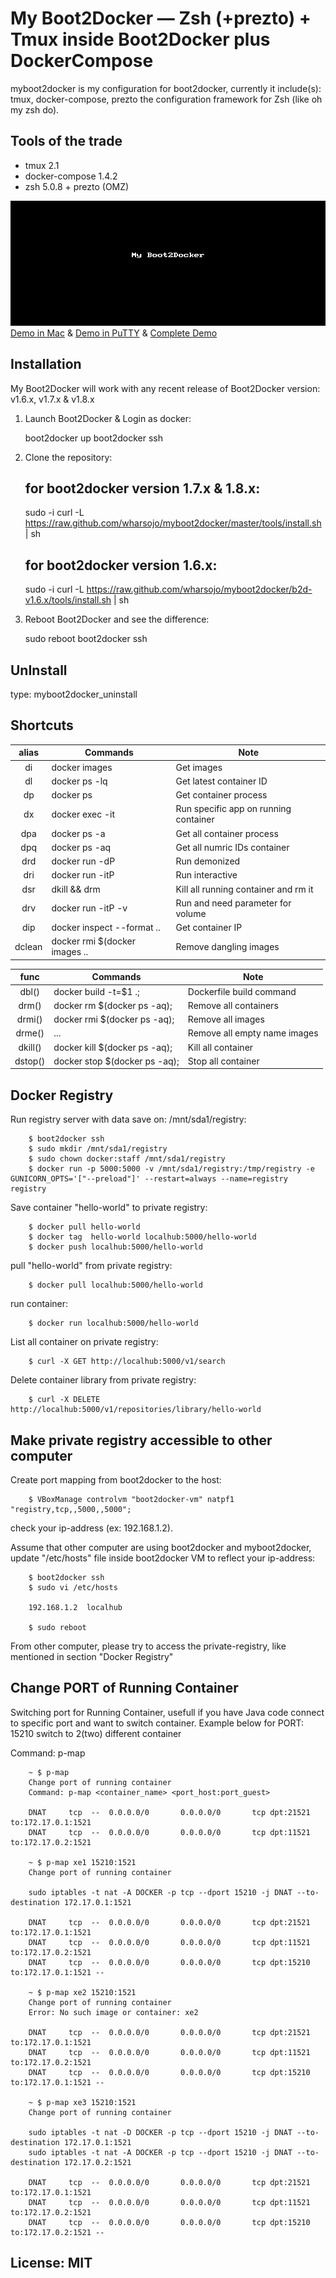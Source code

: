 My Boot2Docker — Zsh (+prezto) + Tmux inside Boot2Docker plus DockerCompose
===========================================================================

myboot2docker is my configuration for boot2docker, currently it include(s): 
tmux, docker-compose, prezto the configuration framework for Zsh (like oh my zsh do).

Tools of the trade
------------------

  - tmux 2.1
  - docker-compose 1.4.2
  - zsh 5.0.8 + prezto (OMZ)


![alt text](https://raw.githubusercontent.com/wharsojo/assets/master/myboot2docker/myboot2docker.gif "My Boot2Docker Demo")
<a href="https://raw.githubusercontent.com/wharsojo/assets/master/myboot2docker/myboot2docker.gif" target="_blank">Demo in Mac</a> & 
<a href="https://raw.githubusercontent.com/wharsojo/assets/master/myboot2docker/myboot2docker-win.gif" target="_blank">Demo in PuTTY</a> &
<a href="https://github.com/wharsojo/assets/blob/master/myboot2docker/myboot2docker-win-complete.gif?raw=true" target="_blank">Complete Demo</a>

Installation
------------

My Boot2Docker will work with any recent release of Boot2Docker version:  v1.6.x, v1.7.x & v1.8.x 

  1. Launch Boot2Docker & Login as docker:

        boot2docker up
        boot2docker ssh

  2. Clone the repository:

        for boot2docker version 1.7.x & 1.8.x:
        --------------------------------------
        sudo -i
        curl -L https://raw.github.com/wharsojo/myboot2docker/master/tools/install.sh | sh

        for boot2docker version 1.6.x: 
        ------------------------------
        sudo -i
        curl -L https://raw.github.com/wharsojo/myboot2docker/b2d-v1.6.x/tools/install.sh | sh

  3. Reboot Boot2Docker and see the difference:

        sudo reboot
        boot2docker ssh

UnInstall
---------

  type: myboot2docker_uninstall

Shortcuts
---------

| alias | Commands                     |  Note                                 |
|:-----:|------------------------------|---------------------------------------|
|  di   | docker images                | Get images                            |
|  dl   | docker ps -lq                | Get latest container ID               |
|  dp   | docker ps                    | Get container process                 |
|  dx   | docker exec -it              | Run specific app on running container |
|  dpa  | docker ps -a                 | Get all container process             | 
|  dpq  | docker ps -aq                | Get all numric IDs container          |
|  drd  | docker run -dP               | Run demonized                         | 
|  dri  | docker run -itP              | Run interactive                       |
|  dsr  | dkill && drm                 | Kill all running container and rm it  | 
|  drv  | docker run -itP -v           | Run and need parameter for volume     |
|  dip  | docker inspect --format ..   | Get container IP                      |
| dclean| docker rmi $(docker images ..| Remove dangling images                |

| func   | Commands                       |  Note                            |
|:------:|--------------------------------|----------------------------------|
| dbl()  | docker build -t=$1 .;          | Dockerfile build command         |
| drm()  | docker rm $(docker ps  -aq);   | Remove all containers            |
| drmi() | docker rmi $(docker ps  -aq);  | Remove all images                |
| drme() | ...                            | Remove all empty name images     |
| dkill()| docker kill $(docker ps  -aq); | Kill all container               | 
| dstop()| docker stop $(docker ps  -aq); | Stop all container               | 

Docker Registry
---------------

Run registry server with data save on: /mnt/sda1/registry:

        $ boot2docker ssh
        $ sudo mkdir /mnt/sda1/registry
        $ sudo chown docker:staff /mnt/sda1/registry
        $ docker run -p 5000:5000 -v /mnt/sda1/registry:/tmp/registry -e GUNICORN_OPTS='["--preload"]' --restart=always --name=registry registry

Save container "hello-world" to private registry:

        $ docker pull hello-world
        $ docker tag  hello-world localhub:5000/hello-world
        $ docker push localhub:5000/hello-world

pull "hello-world" from private registry:

        $ docker pull localhub:5000/hello-world

run container:

        $ docker run localhub:5000/hello-world

List all container on private registry:

        $ curl -X GET http://localhub:5000/v1/search

Delete container library from private registry:

        $ curl -X DELETE http://localhub:5000/v1/repositories/library/hello-world        

Make private registry accessible to other computer
--------------------------------------------------

Create port mapping from boot2docker to the host:

        $ VBoxManage controlvm "boot2docker-vm" natpf1 "registry,tcp,,5000,,5000";

check your ip-address (ex: 192.168.1.2).

Assume that other computer are using boot2docker and myboot2docker, update "/etc/hosts" file inside boot2docker VM to reflect your ip-address:

        $ boot2docker ssh
        $ sudo vi /etc/hosts

        192.168.1.2  localhub

        $ sudo reboot

From other computer, please try to access the private-registry, like mentioned in section "Docker Registry"

Change PORT of Running Container
--------------------------------

Switching port for Running Container, usefull if you have Java code connect to specific port and want to switch container.
Example below for PORT: 15210 switch to 2(two) different container

Command: p-map

        ~ $ p-map
        Change port of running container
        Command: p-map <container_name> <port_host:port_guest>

        DNAT     tcp  --  0.0.0.0/0       0.0.0.0/0       tcp dpt:21521 to:172.17.0.1:1521
        DNAT     tcp  --  0.0.0.0/0       0.0.0.0/0       tcp dpt:11521 to:172.17.0.2:1521

        ~ $ p-map xe1 15210:1521
        Change port of running container

        sudo iptables -t nat -A DOCKER -p tcp --dport 15210 -j DNAT --to-destination 172.17.0.1:1521

        DNAT     tcp  --  0.0.0.0/0       0.0.0.0/0       tcp dpt:21521 to:172.17.0.1:1521
        DNAT     tcp  --  0.0.0.0/0       0.0.0.0/0       tcp dpt:11521 to:172.17.0.2:1521
        DNAT     tcp  --  0.0.0.0/0       0.0.0.0/0       tcp dpt:15210 to:172.17.0.1:1521 --

        ~ $ p-map xe2 15210:1521
        Change port of running container
        Error: No such image or container: xe2

        DNAT     tcp  --  0.0.0.0/0       0.0.0.0/0       tcp dpt:21521 to:172.17.0.1:1521
        DNAT     tcp  --  0.0.0.0/0       0.0.0.0/0       tcp dpt:11521 to:172.17.0.2:1521
        DNAT     tcp  --  0.0.0.0/0       0.0.0.0/0       tcp dpt:15210 to:172.17.0.1:1521 --

        ~ $ p-map xe3 15210:1521
        Change port of running container

        sudo iptables -t nat -D DOCKER -p tcp --dport 15210 -j DNAT --to-destination 172.17.0.1:1521
        sudo iptables -t nat -A DOCKER -p tcp --dport 15210 -j DNAT --to-destination 172.17.0.2:1521

        DNAT     tcp  --  0.0.0.0/0       0.0.0.0/0       tcp dpt:21521 to:172.17.0.1:1521
        DNAT     tcp  --  0.0.0.0/0       0.0.0.0/0       tcp dpt:11521 to:172.17.0.2:1521
        DNAT     tcp  --  0.0.0.0/0       0.0.0.0/0       tcp dpt:15210 to:172.17.0.2:1521 --


License: MIT
------------
